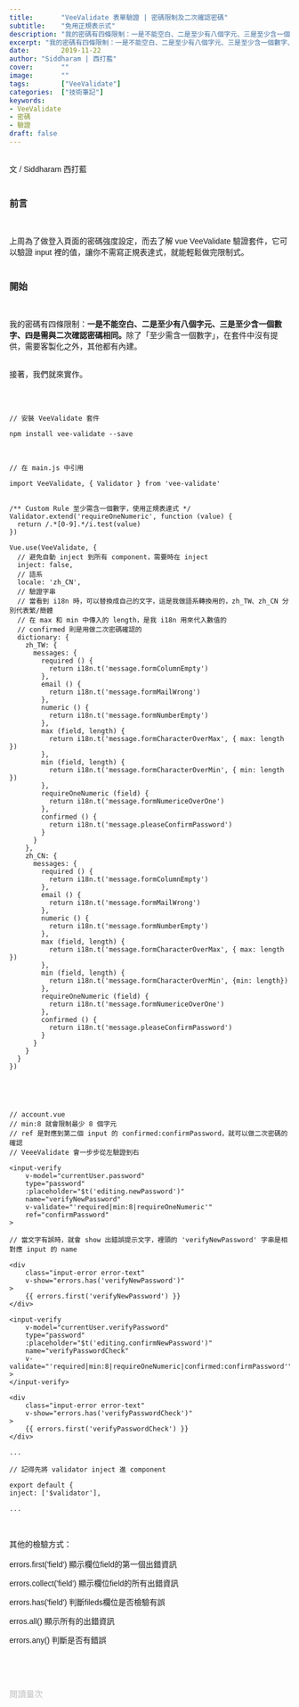```yaml
---
title:       "VeeValidate 表單驗證 | 密碼限制及二次確認密碼"
subtitle:    "免用正規表示式"
description: "我的密碼有四條限制：一是不能空白、二是至少有八個字元、三是至少含一個數字、四是需與二次確認密碼相同。除了「至少需含一個數字」，在套件中沒有提供，需要客製化之外，其他都有內建......"
excerpt: "我的密碼有四條限制：一是不能空白、二是至少有八個字元、三是至少含一個數字、四是需與二次確認密碼相同。除了「至少需含一個數字」，在套件中沒有提供，需要客製化之外，其他都有內建......"
date:        2019-11-22
author: "Siddharam | 西打藍"
cover:       ""
image:       ""
tags:        ["VeeValidate"]
categories:  ["技術筆記"]
keywords:
- VeeValidate
- 密碼
- 驗證
draft: false
---
```


<article style="font-family: 'Noto Sans TC', '微軟正黑體', sans-serif; font-weight: 300;">

<br>文 / Siddharam 西打藍<br><br>

<h3 class="article-h1-color">前言</h3><br>

上周為了做登入頁面的密碼強度設定，而去了解 vue VeeValidate 驗證套件，它可以驗證 input 裡的值，讓你不需寫正規表達式，就能輕鬆做完限制式。<br><br>


<h3 class="article-h1-color">開始</h3><br>

我的密碼有四條限制：<b>一是不能空白、二是至少有八個字元、三是至少含一個數字、四是需與二次確認密碼相同。</b>除了「至少需含一個數字」，在套件中沒有提供，需要客製化之外，其他都有內建。<br><br>

接著，我們就來實作。<br><br><br>

<pre>
<code>
// 安裝 VeeValidate 套件

npm install vee-validate --save
</code>
</pre>


<pre>
<code>
// 在 main.js 中引用

import VeeValidate, { Validator } from 'vee-validate'


/** Custom Rule 至少需含一個數字，使用正規表達式 */
Validator.extend('requireOneNumeric', function (value) {
  return /.*[0-9].*/i.test(value)
})

Vue.use(VeeValidate, {
  // 避免自動 inject 到所有 component，需要時在 inject 
  inject: false,
  // 語系
  locale: 'zh_CN',
  // 驗證字串
  // 當看到 i18n 時，可以替換成自己的文字，這是我做語系轉換用的，zh_TW、zh_CN 分別代表繁/簡體
  // 在 max 和 min 中傳入的 length，是我 i18n 用來代入數值的
  // confirmed 則是用做二次密碼確認的
  dictionary: {
    zh_TW: {
      messages: {
        required () {
          return i18n.t('message.formColumnEmpty')
        },
        email () {
          return i18n.t('message.formMailWrong')
        },
        numeric () {
          return i18n.t('message.formNumberEmpty')
        },
        max (field, length) {
          return i18n.t('message.formCharacterOverMax', { max: length })
        },
        min (field, length) {
          return i18n.t('message.formCharacterOverMin', { min: length })
        },
        requireOneNumeric (field) {
          return i18n.t('message.formNumericeOverOne')
        },
        confirmed () {
          return i18n.t('message.pleaseConfirmPassword')
        }
      }
    },
    zh_CN: {
      messages: {
        required () {
          return i18n.t('message.formColumnEmpty')
        },
        email () {
          return i18n.t('message.formMailWrong')
        },
        numeric () {
          return i18n.t('message.formNumberEmpty')
        },
        max (field, length) {
          return i18n.t('message.formCharacterOverMax', { max: length })
        },
        min (field, length) {
          return i18n.t('message.formCharacterOverMin', {min: length})
        },
        requireOneNumeric (field) {
          return i18n.t('message.formNumericeOverOne')
        },
        confirmed () {
          return i18n.t('message.pleaseConfirmPassword')
        }
      }
    }
  }
})

</code>
</pre>


<pre>
<code>

// account.vue
// min:8 就會限制最少 8 個字元
// ref 是對應到第二個 input 的 confirmed:confirmPassword，就可以做二次密碼的確認
// VeeeValidate 會一步步從左驗證到右

&lt;input-verify
    v-model="currentUser.password"
    type="password"
    :placeholder="$t('editing.newPassword')"
    name="verifyNewPassword"
    v-validate="'required|min:8|requireOneNumeric'"
    ref="confirmPassword"
>

// 當文字有誤時，就會 show 出錯誤提示文字，裡頭的 'verifyNewPassword' 字串是相對應 input 的 name

&lt;div
    class="input-error error-text"
    v-show="errors.has('verifyNewPassword')"
>
    {{ errors.first('verifyNewPassword') }}
&lt;/div>

&lt;input-verify
    v-model="currentUser.verifyPassword"
    type="password"
    :placeholder="$t('editing.confirmNewPassword')"
    name="verifyPasswordCheck"
    v-validate="'required|min:8|requireOneNumeric|confirmed:confirmPassword'"
>
&lt;/input-verify>

&lt;div
    class="input-error error-text"
    v-show="errors.has('verifyPasswordCheck')"
>
    {{ errors.first('verifyPasswordCheck') }}
&lt;/div>

...

// 記得先將 validator inject 進 component

export default {
inject: ['$validator'],

...
</code>
</pre>
<br>
其他的檢驗方式：<br><br>
errors.first('field')  顯示欄位field的第一個出錯資訊<br>

errors.collect('field')  顯示欄位field的所有出錯資訊<br>

errors.has('field')  判斷fileds欄位是否檢驗有誤<br>

erros.all()  顯示所有的出錯資訊<br>

errors.any()  判斷是否有錯誤


<br><br><br>

</article>

<div style="color: #bfbfbf; font-size: 15px;" id="busuanzi_container_page_pv">
  閱讀量<span id="busuanzi_value_page_pv"></span>次
</div>

<script src="../../js/post.js"></script>
